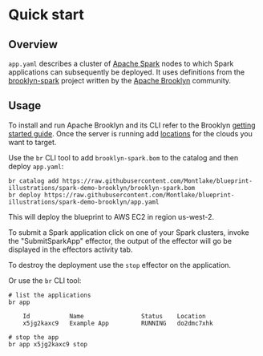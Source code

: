 # Quick start

## Overview


`app.yaml` describes a cluster of [Apache Spark](https://github.com/brooklyncentral/brooklyn-spark) nodes to which Spark applications can subsequently be deployed. It uses definitions from the [brooklyn-spark](https://github.com/brooklyncentral/brooklyn-spark) project written by the [Apache Brooklyn](https://github.com/apache/brooklyn) community.

## Usage

To install and run Apache Brooklyn and its CLI refer to the Brooklyn
[getting started guide](https://brooklyn.apache.org/v/latest/start/running.html).
Once the server is running add [locations](https://brooklyn.apache.org/v/latest/start/blueprints.html#locations)
for the clouds you want to target.

Use the `br` CLI tool to add `brooklyn-spark.bom` to the catalog and then deploy `app.yaml`:

```
br catalog add https://raw.githubusercontent.com/Montlake/blueprint-illustrations/spark-demo-brooklyn/brooklyn-spark.bom
br deploy https://raw.githubusercontent.com/Montlake/blueprint-illustrations/spark-demo-brooklyn/app.yaml
```

This will deploy the blueprint to AWS EC2 in region us-west-2.

To submit a Spark application click on one of your Spark clusters, invoke the "SubmitSparkApp" effector, the output of the effector will go be displayed in the effectors activity tab.

To destroy the deployment use the `stop` effector on the application.

Or use the `br` CLI tool:

```
# list the applications
br app 

    Id           Name                Status    Location
    x5jg2kaxc9   Example App         RUNNING   do2dmc7xhk

# stop the app
br app x5jg2kaxc9 stop
```
